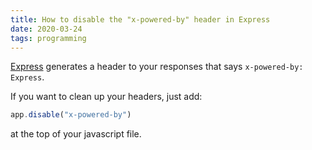 ```yaml
---
title: How to disable the "x-powered-by" header in Express
date: 2020-03-24
tags: programming
---
```


[Express](https://expressjs.com) generates a header to your responses that says `x-powered-by: Express`.

If you want to clean up your headers, just add:

```jsx
app.disable("x-powered-by")
```

at the top of your javascript file.
